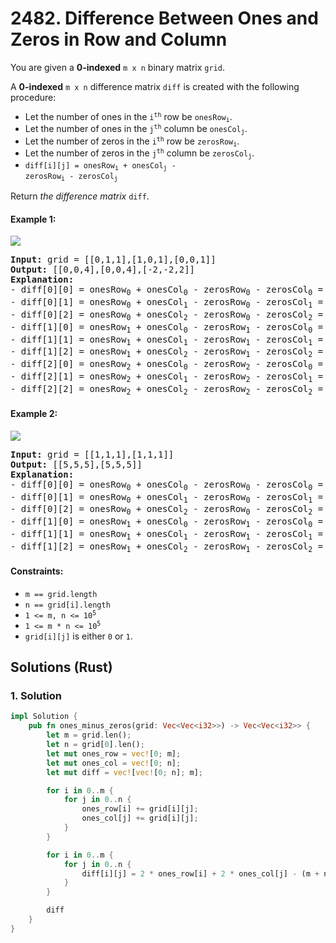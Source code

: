 # 2482. Difference Between Ones and Zeros in Row and Column
You are given a **0-indexed** `m x n` binary matrix `grid`.

A **0-indexed** `m x n` difference matrix `diff` is created with the following procedure:

* Let the number of ones in the <code>i<sup>th</sup></code> row be <code>onesRow<sub>i</sub></code>.
* Let the number of ones in the <code>j<sup>th</sup></code> column be <code>onesCol<sub>j</sub></code>.
* Let the number of zeros in the <code>i<sup>th</sup></code> row be <code>zerosRow<sub>i</sub></code>.
* Let the number of zeros in the <code>j<sup>th</sup></code> column be <code>zerosCol<sub>j</sub></code>.
* <code>diff[i][j] = onesRow<sub>i</sub> + onesCol<sub>j</sub> - zerosRow<sub>i</sub> - zerosCol<sub>j</sub></code>

Return *the difference matrix* `diff`.

#### Example 1:
![](https://assets.leetcode.com/uploads/2022/11/06/image-20221106171729-5.png)
<pre>
<strong>Input:</strong> grid = [[0,1,1],[1,0,1],[0,0,1]]
<strong>Output:</strong> [[0,0,4],[0,0,4],[-2,-2,2]]
<strong>Explanation:</strong>
- diff[0][0] = onesRow<sub>0</sub> + onesCol<sub>0</sub> - zerosRow<sub>0</sub> - zerosCol<sub>0</sub> = 2 + 1 - 1 - 2 = 0
- diff[0][1] = onesRow<sub>0</sub> + onesCol<sub>1</sub> - zerosRow<sub>0</sub> - zerosCol<sub>1</sub> = 2 + 1 - 1 - 2 = 0
- diff[0][2] = onesRow<sub>0</sub> + onesCol<sub>2</sub> - zerosRow<sub>0</sub> - zerosCol<sub>2</sub> = 2 + 3 - 1 - 0 = 4
- diff[1][0] = onesRow<sub>1</sub> + onesCol<sub>0</sub> - zerosRow<sub>1</sub> - zerosCol<sub>0</sub> = 2 + 1 - 1 - 2 = 0
- diff[1][1] = onesRow<sub>1</sub> + onesCol<sub>1</sub> - zerosRow<sub>1</sub> - zerosCol<sub>1</sub> = 2 + 1 - 1 - 2 = 0
- diff[1][2] = onesRow<sub>1</sub> + onesCol<sub>2</sub> - zerosRow<sub>1</sub> - zerosCol<sub>2</sub> = 2 + 3 - 1 - 0 = 4
- diff[2][0] = onesRow<sub>2</sub> + onesCol<sub>0</sub> - zerosRow<sub>2</sub> - zerosCol<sub>0</sub> = 1 + 1 - 2 - 2 = -2
- diff[2][1] = onesRow<sub>2</sub> + onesCol<sub>1</sub> - zerosRow<sub>2</sub> - zerosCol<sub>1</sub> = 1 + 1 - 2 - 2 = -2
- diff[2][2] = onesRow<sub>2</sub> + onesCol<sub>2</sub> - zerosRow<sub>2</sub> - zerosCol<sub>2</sub> = 1 + 3 - 2 - 0 = 2
</pre>

#### Example 2:
![](https://assets.leetcode.com/uploads/2022/11/06/image-20221106171747-6.png)
<pre>
<strong>Input:</strong> grid = [[1,1,1],[1,1,1]]
<strong>Output:</strong> [[5,5,5],[5,5,5]]
<strong>Explanation:</strong>
- diff[0][0] = onesRow<sub>0</sub> + onesCol<sub>0</sub> - zerosRow<sub>0</sub> - zerosCol<sub>0</sub> = 3 + 2 - 0 - 0 = 5
- diff[0][1] = onesRow<sub>0</sub> + onesCol<sub>1</sub> - zerosRow<sub>0</sub> - zerosCol<sub>1</sub> = 3 + 2 - 0 - 0 = 5
- diff[0][2] = onesRow<sub>0</sub> + onesCol<sub>2</sub> - zerosRow<sub>0</sub> - zerosCol<sub>2</sub> = 3 + 2 - 0 - 0 = 5
- diff[1][0] = onesRow<sub>1</sub> + onesCol<sub>0</sub> - zerosRow<sub>1</sub> - zerosCol<sub>0</sub> = 3 + 2 - 0 - 0 = 5
- diff[1][1] = onesRow<sub>1</sub> + onesCol<sub>1</sub> - zerosRow<sub>1</sub> - zerosCol<sub>1</sub> = 3 + 2 - 0 - 0 = 5
- diff[1][2] = onesRow<sub>1</sub> + onesCol<sub>2</sub> - zerosRow<sub>1</sub> - zerosCol<sub>2</sub> = 3 + 2 - 0 - 0 = 5
</pre>

#### Constraints:
* `m == grid.length`
* `n == grid[i].length`
* <code>1 <= m, n <= 10<sup>5</sup></code>
* <code>1 <= m * n <= 10<sup>5</sup></code>
* `grid[i][j]` is either `0` or `1`.

## Solutions (Rust)

### 1. Solution
```Rust
impl Solution {
    pub fn ones_minus_zeros(grid: Vec<Vec<i32>>) -> Vec<Vec<i32>> {
        let m = grid.len();
        let n = grid[0].len();
        let mut ones_row = vec![0; m];
        let mut ones_col = vec![0; n];
        let mut diff = vec![vec![0; n]; m];

        for i in 0..m {
            for j in 0..n {
                ones_row[i] += grid[i][j];
                ones_col[j] += grid[i][j];
            }
        }

        for i in 0..m {
            for j in 0..n {
                diff[i][j] = 2 * ones_row[i] + 2 * ones_col[j] - (m + n) as i32;
            }
        }

        diff
    }
}
```
